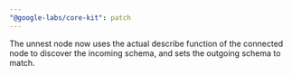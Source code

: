 ```yaml
---
"@google-labs/core-kit": patch
---
```


The unnest node now uses the actual describe function of the connected node to discover the incoming schema, and sets the outgoing schema to match.
